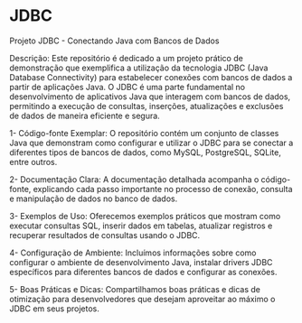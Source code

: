 # JDBC
Projeto JDBC - Conectando Java com Bancos de Dados

Descrição:
Este repositório é dedicado a um projeto prático de demonstração que exemplifica a utilização da tecnologia JDBC (Java Database Connectivity) para estabelecer conexões com bancos de dados a partir de aplicações Java. O JDBC é uma parte fundamental no desenvolvimento de aplicativos Java que interagem com bancos de dados, permitindo a execução de consultas, inserções, atualizações e exclusões de dados de maneira eficiente e segura.


1- Código-fonte Exemplar: O repositório contém um conjunto de classes Java que demonstram como configurar e utilizar o JDBC para se conectar a diferentes tipos de bancos de dados, como MySQL, PostgreSQL, SQLite, entre outros.

2- Documentação Clara: A documentação detalhada acompanha o código-fonte, explicando cada passo importante no processo de conexão, consulta e manipulação de dados no banco de dados.

3- Exemplos de Uso: Oferecemos exemplos práticos que mostram como executar consultas SQL, inserir dados em tabelas, atualizar registros e recuperar resultados de consultas usando o JDBC.

4- Configuração de Ambiente: Incluímos informações sobre como configurar o ambiente de desenvolvimento Java, instalar drivers JDBC específicos para diferentes bancos de dados e configurar as conexões.

5- Boas Práticas e Dicas: Compartilhamos boas práticas e dicas de otimização para desenvolvedores que desejam aproveitar ao máximo o JDBC em seus projetos.
